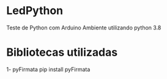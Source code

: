 # LedPython
Teste de Python com Arduino
  Ambiente utilizando python 3.8
  
# Bibliotecas utilizadas

1- pyFirmata
pip install pyFirmata

